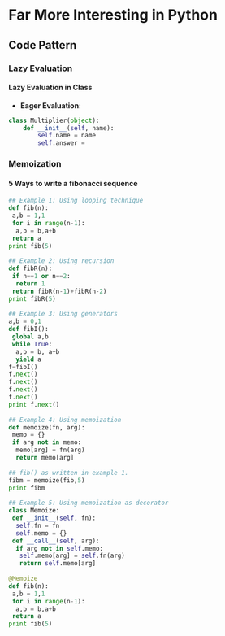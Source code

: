 # Far More Interesting in Python

## Code Pattern

### Lazy Evaluation

#### Lazy Evaluation in Class

* __Eager Evaluation__:
```py
class Multiplier(object):
    def __init__(self, name):
        self.name = name
        self.answer = 
```


### Memoization

#### 5 Ways to write a fibonacci sequence

```py
## Example 1: Using looping technique
def fib(n):
 a,b = 1,1
 for i in range(n-1):
  a,b = b,a+b
 return a
print fib(5)
 
## Example 2: Using recursion
def fibR(n):
 if n==1 or n==2:
  return 1
 return fibR(n-1)+fibR(n-2)
print fibR(5)
 
## Example 3: Using generators
a,b = 0,1
def fibI():
 global a,b
 while True:
  a,b = b, a+b
  yield a
f=fibI()
f.next()
f.next()
f.next()
f.next()
print f.next()
 
## Example 4: Using memoization
def memoize(fn, arg):
 memo = {}
 if arg not in memo:
  memo[arg] = fn(arg)
  return memo[arg]
 
## fib() as written in example 1.
fibm = memoize(fib,5)
print fibm
 
## Example 5: Using memoization as decorator
class Memoize:
 def __init__(self, fn):
  self.fn = fn
  self.memo = {}
 def __call__(self, arg):
  if arg not in self.memo:
   self.memo[arg] = self.fn(arg)
   return self.memo[arg]
 
@Memoize
def fib(n):
 a,b = 1,1
 for i in range(n-1):
  a,b = b,a+b
 return a
print fib(5)
```
